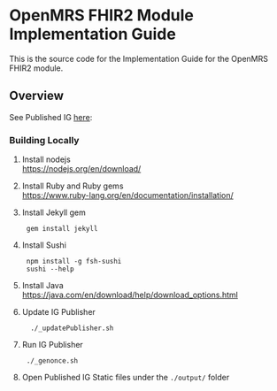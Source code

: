 # OpenMRS FHIR2 Module Implementation Guide

This is the source code for the Implementation Guide for the OpenMRS FHIR2 module.

## Overview
See Published IG [here](https://fhir.openmrs.org/): 

### Building Locally
1. Install nodejs   
   https://nodejs.org/en/download/


2. Install Ruby and Ruby gems  
https://www.ruby-lang.org/en/documentation/installation/

3. Install Jekyll gem

        gem install jekyll

4. Install Sushi

        npm install -g fsh-sushi
        sushi --help

4. Install Java   
https://java.com/en/download/help/download_options.html

5. Update IG Publisher

         ./_updatePublisher.sh

6. Run IG Publisher

        ./_genonce.sh

7. Open Published IG Static files under the `./output/` folder
   
